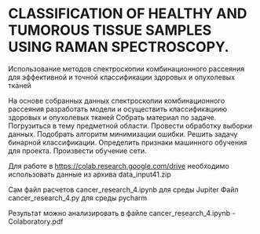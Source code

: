 # CLASSIFICATION OF HEALTHY AND TUMOROUS TISSUE SAMPLES USING RAMAN SPECTROSCOPY.
Использование методов спектроскопии комбинационного рассеяния для эффективной и точной классификации здоровых и опухолевых тканей

На основе собранных данных спектроскопии комбинационного рассеяния разработать модели и осуществить классификациию здоровых и опухолевых тканей
Собрать материал по задаче. Погрузиться в тему предметной области.  Провести  обработку  выборки данных. Подобрать алгоритм минимизации ошибки. Решить задачу бинарной классификации. Определить признаки машинного обучения для проекта. Произвести обучение сети.

Для работе в https://colab.research.google.com/drive необходимо использовать данные из архива data_input41.zip

Сам файл расчетов cancer_research_4.ipynb для среды Jupiter
Файл cancer_research_4.py для среды pycharm

Результат можно анализировать в файле cancer_research_4.ipynb - Colaboratory.pdf 
